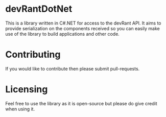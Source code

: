 # devRantDotNet

This is a library written in C#.NET for access to the devRant API. It aims to provide serialization on the components received so you can easily make use of the library to build applications and other code.

# Contributing

If you would like to contribute then please submit pull-requests.

# Licensing 

Feel free to use the library as it is open-source but please do give credit when using it. 